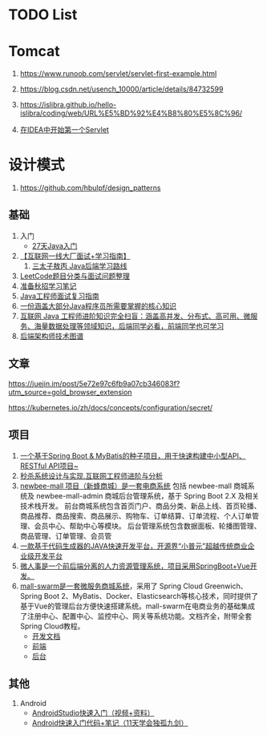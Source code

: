 # TODO List


# Tomcat

1. https://www.runoob.com/servlet/servlet-first-example.html

1. https://blog.csdn.net/usench_10000/article/details/84732599

1. https://islibra.github.io/hello-islibra/coding/web/URL%E5%BD%92%E4%B8%80%E5%8C%96/

1. [在IDEA中开始第一个Servlet](https://blog.csdn.net/qq_40933663/article/details/90452086)

# 设计模式

1. https://github.com/hbulpf/design_patterns

## 基础

1. 入门
    - [27天Java入门](https://github.com/RunAtWorld/Java)
1. [【互联网一线大厂面试+学习指南】](https://github.com/RunAtWorld/JavaFamily)
    1. [三太子敖丙 Java后端学习路线](https://juejin.im/post/5e5bc9a66fb9a07c817619fb?utm_source=gold_browser_extension)
2. [LeetCode题目分类与面试问题整理](https://github.com/RunAtWorld/LeetCode-1)
3. [准备秋招学习笔记](https://github.com/RunAtWorld/Interview-Notebook)
4. [Java工程师面试复习指南](https://github.com/RunAtWorld/Java-Tutorial)
5. [一份涵盖大部分Java程序员所需要掌握的核心知识](https://github.com/hbulpf/JavaGuide)
6. [互联网 Java 工程师进阶知识完全扫盲：涵盖高并发、分布式、高可用、微服务、海量数据处理等领域知识，后端同学必看，前端同学也可学习](https://github.com/hbulpf/advanced-java)
7. [后端架构师技术图谱](https://github.com/hbulpf/ArchitectRoute)

## 文章

https://juejin.im/post/5e72e97c6fb9a07cb346083f?utm_source=gold_browser_extension

https://kubernetes.io/zh/docs/concepts/configuration/secret/

## 项目

1. [一个基于Spring Boot & MyBatis的种子项目，用于快速构建中小型API、RESTful API项目~](https://github.com/RunAtWorld/spring-boot-api-project-seed)
2. [秒杀系统设计与实现.互联网工程师进阶与分析](https://github.com/RunAtWorld/miaosha)
3. [newbee-mall 项目（新蜂商城）是一套电商系统](https://github.com/RunAtWorld/newbee-mall)
   包括 newbee-mall 商城系统及 newbee-mall-admin 商城后台管理系统，基于 Spring Boot 2.X 及相关技术栈开发。 前台商城系统包含首页门户、商品分类、新品上线、首页轮播、商品推荐、商品搜索、商品展示、购物车、订单结算、订单流程、个人订单管理、会员中心、帮助中心等模块。 后台管理系统包含数据面板、轮播图管理、商品管理、订单管理、会员管
4. [一款基于代码生成器的JAVA快速开发平台，开源界“小普元”超越传统商业企业级开发平台](https://github.com/RunAtWorld/jeecg-boot)
5. [微人事是一个前后端分离的人力资源管理系统，项目采用SpringBoot+Vue开发。](https://github.com/RunAtWorld/vhr)
6. [mall-swarm是一套微服务商城系统](https://github.com/RunAtWorld/mall-swarm)，采用了 Spring Cloud Greenwich、Spring Boot 2、MyBatis、Docker、Elasticsearch等核心技术，同时提供了基于Vue的管理后台方便快速搭建系统。mall-swarm在电商业务的基础集成了注册中心、配置中心、监控中心、网关等系统功能。文档齐全，附带全套Spring Cloud教程。
    - [开发文档](https://macrozheng.github.io/)
    - [前端](https://github.com/RunAtWorld/mall-admin-web)
    - [后台](https://github.com/RunAtWorld/mall)

## 其他

1. Android 
    - [AndroidStudio快速入门（视频+资料）](https://github.com/hbulpf/AndroidStudio)
    - [Android快速入门代码+笔记（11天学会独孤九剑）](https://github.com/hbulpf/Android-Basics-Codes)
